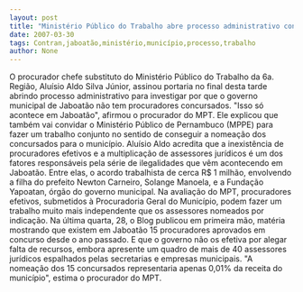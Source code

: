 ```yaml
---
layout: post
title: "Ministério Público do Trabalho abre processo administrativo contra município de Jaboatão"
date: 2007-03-30
tags: Contran,jaboatão,ministério,município,processo,trabalho
author: None
---
```

O procurador chefe substituto do Ministério Público do Trabalho da 6a. Região, Aluísio Aldo Silva Júnior, assinou portaria no final desta tarde abrindo processo administrativo para investigar por que o governo municipal de Jaboatão não tem procuradores concursados.
\"Isso só acontece em Jaboatão\", afirmou o procurador do MPT. Ele explicou que também vai convidar o Ministério Público de Pernambuco (MPPE) para fazer um trabalho conjunto no sentido de conseguir a nomeação&nbsp;dos concursados para o&nbsp;município.
Aluísio Aldo acredita que a inexistência de procuradores&nbsp;efetivos e a multiplicação de assessores jurídicos é um dos fatores responsáveis pela série de ilegalidades que vêm acontecendo em Jaboatão.
Entre elas, o acordo trabalhista de cerca R$ 1 milhão, envolvendo a filha do prefeito Newton Carneiro, Solange Manoela, e a Fundação Yapoatan, órgão do governo municipal.
Na avaliação do MPT, procuradores efetivos, submetidos à Procuradoria Geral do Município, podem fazer um trabalho muito mais independente que os assessores nomeados por indicação.
Na última quarta, 28, o Blog publicou em primeira mão, matéria mostrando que existem em Jaboatão 15 procuradores aprovados em concurso desde o&nbsp;ano passado.
E que o governo não os efetiva por alegar falta de recursos, embora apresente um quadro de mais de 40 assessores jurídicos espalhados pelas secretarias e empresas municipais.
\"A nomeação dos 15 concursados representaria apenas 0,01% da receita do município\", estima o procurador do MPT. 
